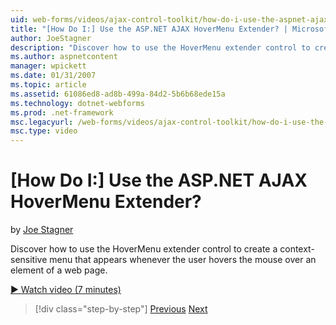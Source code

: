 ```yaml
---
uid: web-forms/videos/ajax-control-toolkit/how-do-i-use-the-aspnet-ajax-hovermenu-extender
title: "[How Do I:] Use the ASP.NET AJAX HoverMenu Extender? | Microsoft Docs"
author: JoeStagner
description: "Discover how to use the HoverMenu extender control to create a context-sensitive menu that appears whenever the user hovers the mouse over an element of a we..."
ms.author: aspnetcontent
manager: wpickett
ms.date: 01/31/2007
ms.topic: article
ms.assetid: 61086ed8-ad8b-499a-84d2-5b6b68ede15a
ms.technology: dotnet-webforms
ms.prod: .net-framework
msc.legacyurl: /web-forms/videos/ajax-control-toolkit/how-do-i-use-the-aspnet-ajax-hovermenu-extender
msc.type: video
---
```

[How Do I:] Use the ASP.NET AJAX HoverMenu Extender?
====================
by [Joe Stagner](https://github.com/JoeStagner)

Discover how to use the HoverMenu extender control to create a context-sensitive menu that appears whenever the user hovers the mouse over an element of a web page.

[&#9654; Watch video (7 minutes)](https://channel9.msdn.com/Blogs/ASP-NET-Site-Videos/how-do-i-use-the-aspnet-ajax-hovermenu-extender)

>[!div class="step-by-step"]
[Previous](how-do-i-use-the-aspnet-ajax-filteredtextbox-extender.md)
[Next](how-do-i-use-the-aspnet-ajax-togglebutton-extender.md)